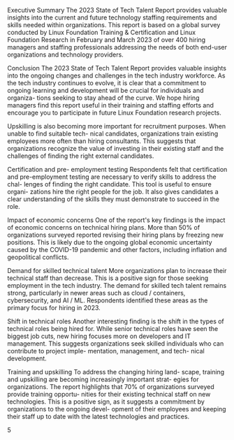 Executive Summary
The 2023 State of Tech Talent Report provides valuable insights into the current and future technology staffing requirements and skills needed within organizations. 
This report is based on a global survey conducted by Linux Foundation Training & Certification and Linux Foundation Research in February and March 2023 of over 
400 hiring managers and staffing professionals addressing the needs of both end-user organizations and technology providers. 


Conclusion
The 2023 State of Tech Talent Report 
provides valuable insights into the 
ongoing changes and challenges in 
the tech industry workforce. As the 
tech industry continues to evolve, it is 
clear that a commitment to ongoing 
learning and development will be 
crucial for individuals and organiza-
tions seeking to stay ahead of the 
curve. We hope hiring managers find 
this report useful in their training and 
staffing efforts and encourage you to 
participate in future Linux Foundation 
research projects.


Upskilling is also becoming more 
important for recruitment purposes. 
When unable to find suitable tech-
nical candidates, organizations train 
existing employees more often than 
hiring consultants. This suggests that 
organizations recognize the value of 
investing in their existing staff and the 
challenges of finding the right external 
candidates.


Certification and pre-
employment testing
Respondents felt that certification and 
pre-employment testing are necessary 
to verify skills to address the chal-
lenges of finding the right candidate. 
This tool is useful to ensure organi-
zations hire the right people for the 
job. It also gives candidates a clear 
understanding of the skills they must 
demonstrate to succeed in the role.


Impact of economic 
concerns
One of the report's key findings is 
the impact of economic concerns on 
technical hiring plans. More than 50% 
of organizations surveyed reported 
revising their hiring plans by freezing 
new positions. This is likely due to the 
ongoing global economic uncertainty 
caused by the COVID-19 pandemic and 
other factors, including inflation and 
geopolitical conflicts.


Demand for skilled 
technical talent
More organizations plan to increase 
their technical staff than decrease. 
This is a positive sign for those seeking 
employment in the tech industry. The 
demand for skilled tech talent remains 
strong, particularly in newer areas such 
as cloud / containers, cybersecurity, 
and AI / ML. Respondents identified 
these areas as the primary focus for 
hiring in 2023.


Shift in technical roles
Another interesting finding is the shift 
in the types of technical roles being 
hired for. While senior technical roles 
have seen the biggest job cuts, new 
hiring focuses more on developers 
and IT management. This suggests 
organizations seek skilled individuals 
who can contribute to project imple-
mentation, management, and tech-
nical development.


Training and upskilling
To address the changing hiring land-
scape, training and upskilling are 
becoming increasingly important strat-
egies for organizations. The report 
highlights that 70% of organizations 
surveyed provide training opportu-
nities for their existing technical staff 
on new technologies. This is a positive 
sign, as it suggests a commitment by 
organizations to the ongoing devel-
opment of their employees and 
keeping their staff up to date with the 
latest technologies and practices.


 5
 